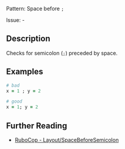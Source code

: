 Pattern: Space before `;`

Issue: -

## Description

Checks for semicolon (`;`) preceded by space.

## Examples

```ruby
# bad
x = 1 ; y = 2

# good
x = 1; y = 2
```

## Further Reading

* [RuboCop - Layout/SpaceBeforeSemicolon](https://docs.rubocop.org/rubocop/cops_layout.html#layoutspacebeforesemicolon)
